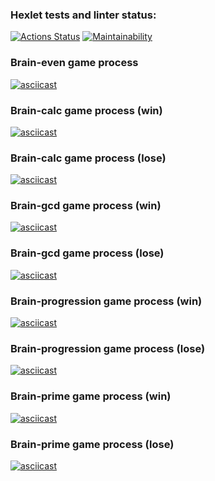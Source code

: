 ### Hexlet tests and linter status:
[![Actions Status](https://github.com/Daria-Kop/php-project-45/actions/workflows/hexlet-check.yml/badge.svg)](https://github.com/Daria-Kop/php-project-45/actions)
[![Maintainability](https://api.codeclimate.com/v1/badges/d8bec79216bbaee8e13b/maintainability)](https://codeclimate.com/github/Daria-Kop/php-project-45/maintainability)
### Brain-even game process
[![asciicast](https://asciinema.org/a/mnzkWVP1bi0dDD1ve7LH8glYp.png)](https://asciinema.org/a/mnzkWVP1bi0dDD1ve7LH8glYp)
### Brain-calc game process (win)
[![asciicast](https://asciinema.org/a/btcsdfZ2fR6sZXf2a4xHbih3i.png)](https://asciinema.org/a/btcsdfZ2fR6sZXf2a4xHbih3i)
### Brain-calc game process (lose)
[![asciicast](https://asciinema.org/a/4E38vrffMQICWdWj7RtO7wEC4.png)](https://asciinema.org/a/4E38vrffMQICWdWj7RtO7wEC4)
### Brain-gcd game process (win)
[![asciicast](https://asciinema.org/a/ZnfnbH4ZOcWDBNOcSMHiekbUz.png)](https://asciinema.org/a/ZnfnbH4ZOcWDBNOcSMHiekbUz)
### Brain-gcd game process (lose)
[![asciicast](https://asciinema.org/a/XYCOtkBWFh1dObVBt0Cym6WWN.png)](https://asciinema.org/a/XYCOtkBWFh1dObVBt0Cym6WWN)
### Brain-progression game process (win)
[![asciicast](https://asciinema.org/a/MBqWA5PBDhtzGqs7VyOp3RFeV.png)](https://asciinema.org/a/MBqWA5PBDhtzGqs7VyOp3RFeV)
### Brain-progression game process (lose)
[![asciicast](https://asciinema.org/a/qwaovqJFfvSlAbP2KkMm0cv7l.png)](https://asciinema.org/a/qwaovqJFfvSlAbP2KkMm0cv7l)
### Brain-prime game process (win)
[![asciicast](https://asciinema.org/a/iH5lvmcdKvNhgUBG56IBt64qJ.png)](https://asciinema.org/a/iH5lvmcdKvNhgUBG56IBt64qJ)
### Brain-prime game process (lose)
[![asciicast](https://asciinema.org/a/tg0cwNld2ZEzVhhSLeeYdDngl.png)](https://asciinema.org/a/tg0cwNld2ZEzVhhSLeeYdDngl)

